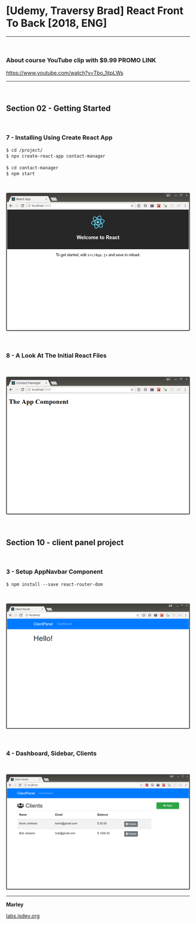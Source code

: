 # [Udemy, Traversy Brad] React Front To Back [2018, ENG]

---

<br/>

### About course YouTube clip with $9.99 PROMO LINK

https://www.youtube.com/watch?v=Tbo_1jtpLWs

---

<br/>

## Section 02 - Getting Started

<br/>

### 7 - Installing Using Create React App

    $ cd /project/
    $ npx create-react-app contact-manager

    $ cd contact-manager
    $ npm start

<br/>

![Application](/img/pic-02-01.png?raw=true)

<br/>

### 8 - A Look At The Initial React Files

<br/>

![Application](/img/pic-02-02.png?raw=true)

<br/>

## Section 10 - client panel project

<br/>

### 3 - Setup AppNavbar Component

    $ npm install --save react-router-dom

<br/>

![Application](/img/pic-10-01.png?raw=true)

<br/>

### 4 - Dashboard, Sidebar, Clients

<br/>

![Application](/img/pic-10-02.png?raw=true)

---

**Marley**

<a href="https://labs.jsdev.org">labs.jsdev.org</a>
